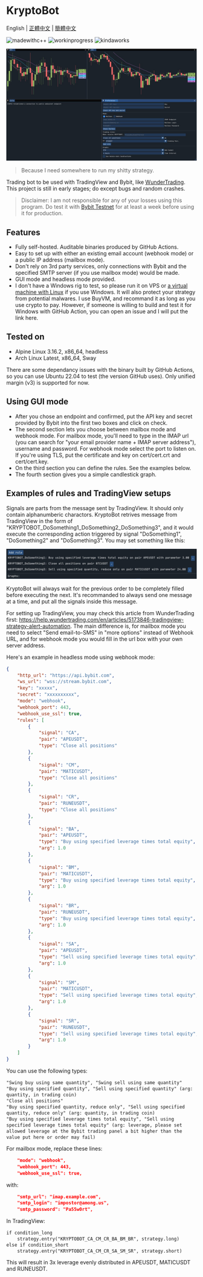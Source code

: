 # KryptoBot

English | [正體中文](https://github.com/Nootm/KryptoBot/blob/main/README_ZHT.md) | [簡體中文](https://github.com/Nootm/KryptoBot/blob/main/README_zh_Hans.md)

![madewithc++](https://img.shields.io/badge/made%20with-c%2B%2B-informational?style=for-the-badge)
![workinprogress](https://img.shields.io/badge/work-in%20progress-critical?style=for-the-badge)
![kindaworks](https://img.shields.io/badge/kinda-works-success?style=for-the-badge)

![Interface](https://raw.githubusercontent.com/Nootm/KryptoBot/master/gui.jpg)

> Because I need somewhere to run my shitty strategy.

Trading bot to be used with TradingView and Bybit, like [WunderTrading](https://wundertrading.com/en). This project is still in early stages; do except bugs and random crashes.

> Disclaimer: I am not responsible for any of your losses using this program. Do test it with [Bybit Testnet](https://testnet.bybit.com/en-US/) for at least a week before using it for production.

## Features
- Fully self-hosted. Auditable binaries produced by GitHub Actions.
- Easy to set up with either an existing email account (webhook mode) or a public IP address (mailbox mode).
- Don't rely on 3rd party services, only connections with Bybit and the specified SMTP server (if you use mailbox mode) would be made.
- GUI mode and headless mode provided.
- I don't have a Windows rig to test, so please run it on VPS or [a virtual machine with Linux](https://itsfoss.com/install-linux-in-virtualbox/) if you use Windows. It will also protect your strategy from potential malwares. I use BuyVM, and recommand it as long as you use crypto to pay. However, if someone is willing to build and test it for Windows with GitHub Action, you can open an issue and I will put the link here.

## Tested on
- Alpine Linux 3.16.2, x86_64, headless
- Arch Linux Latest, x86_64, Sway

There are some dependancy issues with the binary built by GitHub Actions, so you can use Ubuntu 22.04 to test (the version GitHub uses). Only unified margin (v3) is supported for now.

## Using GUI mode
- After you chose an endpoint and confirmed, put the API key and secret provided by Bybit into the first two boxes and click on check.
- The second section lets you choose between mailbox mode and webhook mode. For mailbox mode, you'll need to type in the IMAP url (you can search for "your email provider name + IMAP server address"), username and password. For webhook mode select the port to listen on. If you're using TLS, put the certificate and key on cert/cert.crt and cert/cert.key.
- On the third section you can define the rules. See the examples below.
- The fourth section gives you a simple candlestick graph.

## Examples of rules and TradingView setups

Signals are parts from the message sent by TradingView. It should only contain alphanumberic charactors. KryptoBot retrives message from TradingView in the form of "KRYPTOBOT_DoSomething1_DoSomething2_DoSomething3", and it would execute the corresponding action triggered by signal "DoSomething1", "DoSomething2" and "DoSomething3". You may set something like this:

![ruleexample](https://raw.githubusercontent.com/Nootm/KryptoBot/master/rule_example.jpg)

KryptoBot will always wait for the previous order to be completely filled before executing the next. It's recommanded to always send one message at a time, and put all the signals inside this message.

For setting up TradingView, you may check this article from WunderTrading first: https://help.wundertrading.com/en/articles/5173846-tradingview-strategy-alert-automation. The main difference is, for mailbox mode you need to select "Send email-to-SMS" in "more options" instead of Webhook URL, and for webhook mode you would fill in the url box with your own server address.

Here's an example in headless mode using webhook mode:
```json
{
    "http_url": "https://api.bybit.com",
    "ws_url": "wss://stream.bybit.com",
    "key": "xxxxx",
    "secret": "xxxxxxxxxx",
    "mode": "webhook",
    "webhook_port": 443,
    "webhook_use_ssl": true,
    "rules": [
        {
            "signal": "CA",
            "pair": "APEUSDT",
            "type": "Close all positions"
        },
        {
            "signal": "CM",
            "pair": "MATICUSDT",
            "type": "Close all positions"
        },
        {
            "signal": "CR",
            "pair": "RUNEUSDT",
            "type": "Close all positions"
        },
        {
            "signal": "BA",
            "pair": "APEUSDT",
            "type": "Buy using specified leverage times total equity",
            "arg": 1.0
        },
        {
            "signal": "BM",
            "pair": "MATICUSDT",
            "type": "Buy using specified leverage times total equity",
            "arg": 1.0
        },
        {
            "signal": "BR",
            "pair": "RUNEUSDT",
            "type": "Buy using specified leverage times total equity",
            "arg": 1.0
        },
        {
            "signal": "SA",
            "pair": "APEUSDT",
            "type": "Sell using specified leverage times total equity",
            "arg": 1.0
        },
        {
            "signal": "SM",
            "pair": "MATICUSDT",
            "type": "Sell using specified leverage times total equity",
            "arg": 1.0
        },
        {
            "signal": "SR",
            "pair": "RUNEUSDT",
            "type": "Sell using specified leverage times total equity",
            "arg": 1.0
        }
    ]
}
```

You can use the following types:
```plain
"Swing buy using same quantity", "Swing sell using same quantity"
"Buy using specified quantity", "Sell using specified quantity" (arg: quantity, in trading coin)
"Close all positions"
"Buy using specified quantity, reduce only", "Sell using specified quantity, reduce only" (arg: quantity, in trading coin)
"Buy using specified leverage times total equity", "Sell using specified leverage times total equity" (arg: leverage, please set allowed leverage at the Bybit trading panel a bit higher than the value put here or order may fail)
```

For mailbox mode, replace these lines:

```json
    "mode": "webhook",
    "webhook_port": 443,
    "webhook_use_ssl": true,
```

with:

```json
    "smtp_url": "imap.example.com",
    "smtp_login": "impostor@among.us",
    "smtp_password": "Pa55w0rt",
```

In TradingView:

```python3
if condition_long
    strategy.entry("KRYPTOBOT_CA_CM_CR_BA_BM_BR", strategy.long)
else if condition_short
    strategy.entry("KRYPTOBOT_CA_CM_CR_SA_SM_SR", strategy.short)
```

This will result in 3x leverage evenly distributed in APEUSDT, MATICUSDT and RUNEUSDT.
